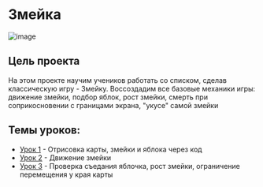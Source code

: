 # Змейка

![image](https://github.com/user-attachments/assets/1f2c91b9-9c6f-40ca-a474-c3b6e8964d2c)


## Цель проекта
На этом проекте научим учеников работать со списком, сделав классическую игру - Змейку. Воссоздадим все базовые механики игры: движение змейки, подбор яблок, рост змейки, смерть при соприкосновении с границами экрана, "укусе" самой змейки

## Темы уроков:
- [Урок 1](https://github.com/IT-Compot/Python-methodologies/blob/main/first-stage/Snake/lessons/lesson-1.md) - Отрисовка карты, змейки и яблока через код
- [Урок 2](https://github.com/IT-Compot/Python-methodologies/blob/main/first-stage/Snake/lessons/lesson-2.md) - Движение змейки
- [Урок 3](https://github.com/IT-Compot/Python-methodologies/blob/main/first-stage/Snake/lessons/lesson-3.md) - Проверка съедания яблочка, рост змейки, ограничение перемещения у края карты
